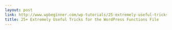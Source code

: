 ```yaml
---
layout: post
link: http://www.wpbeginner.com/wp-tutorials/25-extremely-useful-tricks-for-the-wordpress-functions-file/
title: 25+ Extremely Useful Tricks for the WordPress Functions File
---
```

